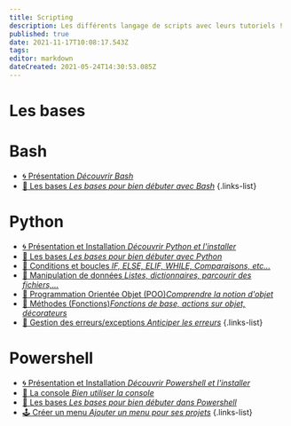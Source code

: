 ```yaml
---
title: Scripting
description: Les différents langage de scripts avec leurs tutoriels !
published: true
date: 2021-11-17T10:08:17.543Z
tags: 
editor: markdown
dateCreated: 2021-05-24T14:30:53.085Z
---
```


# Les bases 

# Bash
- [🌀 Présentation *Découvrir Bash*](/Scripting/Bash/Présentation)
 - [💎 Les bases *Les bases pour bien débuter avec Bash*](/Scripting/Bash/Bases)
{.links-list}

# Python 
- [🌀 Présentation et Installation *Découvrir Python et l'installer*](/Scripting/Python/Présentation-Installation)
 - [💎 Les bases *Les bases pour bien débuter avec Python*](/Scripting/Python/Bases)
 - [💎 Conditions et boucles *IF, ELSE, ELIF, WHILE, Comparaisons, etc...*](/Scripting/Python/Conditions-Boucles)
 - [💎 Manipulation de données *Listes, dictionnaires, parcourir des fichiers,...*](/Scripting/Python/Manip-donnees)
  - [💎 Programmation Orientée Objet (POO)*Comprendre la notion d'objet*](/Scripting/Python/POO)
 - [💎 Méthodes (Fonctions)*Fonctions de base, actions sur objet, décorateurs*](/Scripting/Python/Fonctions-Avancées)
  - [💎 Gestion des erreurs/exceptions *Anticiper les erreurs*](/Scripting/Python/exceptions)
{.links-list}

# Powershell
 - [🌀 Présentation et Installation *Découvrir Powershell et l'installer*](/Scripting/Powershell/Présentation-Installation)
 - [💠 La console *Bien utiliser la console*](/Scripting/Powershell/Console) 
 - [💎 Les bases *Les bases pour bien débuter dans Powershell*](/Scripting/Powershell/Bases)
 - [🕹️ Créer un menu *Ajouter un menu pour ses projets*](/Scripting/Powershell/Menu)
{.links-list}